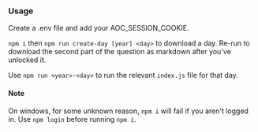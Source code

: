 ### Usage

Create a .env file and add your AOC_SESSION_COOKIE.

`npm i` then `npm run create-day [year] <day>` to download a day. Re-run to download the second part of the question as markdown after you've unlocked it.

Use `npm run <year>-<day>` to run the relevant `index.js` file for that day.

#### Note
On windows, for some unknown reason, `npm i` will fail if you aren't logged in. Use `npm login` before running `npm i`.
